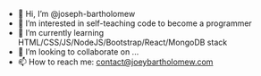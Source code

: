 - 👋 Hi, I’m @joseph-bartholomew
- 👀 I’m interested in self-teaching code to become a programmer
- 🌱 I’m currently learning HTML/CSS/JS/NodeJS/Bootstrap/React/MongoDB stack
- 💞️ I’m looking to collaborate on ...
- 📫 How to reach me: contact@joeybartholomew.com

<!---
joseph-bartholomew/joseph-bartholomew is a ✨ special ✨ repository because its `README.md` (this file) appears on your GitHub profile.
You can click the Preview link to take a look at your changes.
--->
